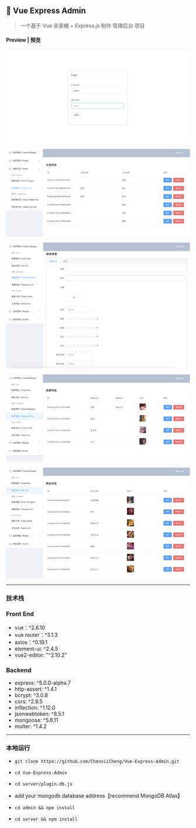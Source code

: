 ## 🏹 Vue Express Admin

> 一个基于 Vue 全家桶 + Express.js 制作 管理后台 项目

#### Preview | 预览

![image-20191024232242863](./imgs/login.png)

![image-20191024234724936](./imgs/cate.png)

![image-20191024234724936](./imgs/champion.png)

![image-20191024234724936](./imgs/chamlist.png)

![image-20191024234724936](./imgs/items.png)

---

### 技术栈

### Front End

- vue：^2.6.10
- vue router：^3.1.3
- axios：^0.19.1
- element-ui: ^2.4.5
- vue2-editor: "^2.10.2"

### Backend

- express: ^5.0.0-alpha.7
- http-assert: ^1.4.1
- bcrypt: ^3.0.8
- cors: ^2.8.5
- inflection: ^1.12.0
- jsonwebtoken: ^8.5.1
- mongoose: ^5.8.11
- multer: ^1.4.2

---

### 本地运行

- `git clone https://github.com/ChenxiiCheng/Vue-Express-Admin.git`

- `cd Vue-Express-Admin`

- `cd server/plugin.db.js`

- add your mongodb database address【recommend MongoDB Atlas】

- `cd admin && npm install`

- `cd server && npm install`
